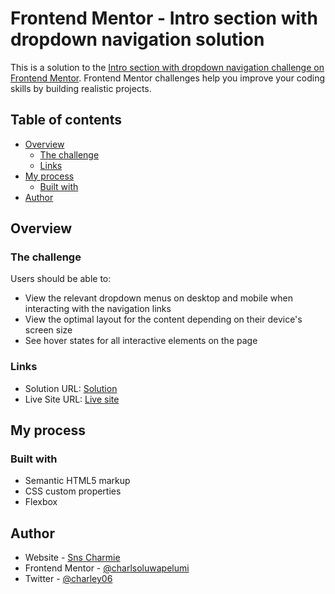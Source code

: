 # Frontend Mentor - Intro section with dropdown navigation solution

This is a solution to the [Intro section with dropdown navigation challenge on Frontend Mentor](https://www.frontendmentor.io/challenges/intro-section-with-dropdown-navigation-ryaPetHE5). Frontend Mentor challenges help you improve your coding skills by building realistic projects. 

## Table of contents

- [Overview](#overview)
  - [The challenge](#the-challenge)
  - [Links](#links)
- [My process](#my-process)
  - [Built with](#built-with)
- [Author](#author)

## Overview

### The challenge

Users should be able to:

- View the relevant dropdown menus on desktop and mobile when interacting with the navigation links
- View the optimal layout for the content depending on their device's screen size
- See hover states for all interactive elements on the page

### Links

- Solution URL: [Solution](https://github.com/charlsoluwapelumi/intro-section-with-dropdown-navigation)
- Live Site URL: [Live site](https://charlsoluwapelumi.github.io/intro-section-with-dropdown-navigation/)

## My process

### Built with

- Semantic HTML5 markup
- CSS custom properties
- Flexbox

## Author

- Website - [Sns Charmie](https://github.com/charlsoluwapelumi/)
- Frontend Mentor - [@charlsoluwapelumi](https://www.frontendmentor.io/profile/charlsoluwapelumi)
- Twitter - [@charley06](https://www.twitter.com/charley06)

